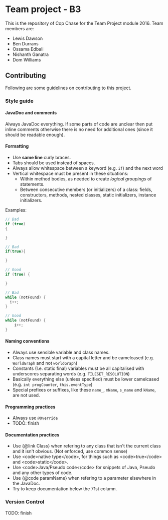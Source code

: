 # Team project - B3

This is the repository of Cop Chase for the Team Project module 2016.
Team members are:

- Lewis Dawson
- Ben Durrans
- Ossama Edbali
- Nishanth Ganatra
- Dom Williams

## Contributing

Following are some guidelines on contributing to this project.

### Style guide

#### JavaDoc and comments

Always JavaDoc everything. If some parts of code are unclear then put inline comments otherwise
there is no need for additional ones (since it should be readable enough).

#### Formatting

- Use **same line** curly braces.
- Tabs should be used instead of spaces.
- Always allow whitespace between a keyword (e.g. `if`) and the next word
- Vertical whitespace must be present in these situations:
    * Within method bodies, as needed to create *logical groupings* of statements.
    * Between consecutive members (or initializers) of a class: fields, constructors, methods, nested classes, static initializers, instance initializers.

Examples:

```java
// Bad
if (true)
{

}

// Bad
if(true){

}

// Good
if (true) {

}
```

```java
// Bad
while (notFound) {
  i++;
}

// Good
while (notFound) {
    i++;
}
```

#### Naming conventions

- Always use sensible variable and class names.
- Class names must start with a capital letter and be camelcased (e.g. `WorldGraph` and not `worldGraph`)
- Constants (I.e. static final) variables must be all capitalised with underscores separating words (e.g. `TILESET_RESOLUTION`)
- Basically everything else (unless specified) must be lower camelcased (e.g. `int progCounter`, `this.eventType`)
- Special prefixes or suffixes, like these `name_`, `mName`, `s_name` and `kName`, are not used.

#### Programming practices

- Always use `@Override`
- TODO: finish

#### Documentation practices

- Use {@link Class} when refering to any class that isn't the current class and it isn't obvious. (Not enforced, use common sense)
- Use &lt;code&gt;native type&lt;/code&gt;, for things such as &lt;code&gt;true&lt;/code&gt; and &lt;code&gt;static&lt;/code&gt;.
- Use &lt;code&gt;Java/Pseudo code&lt;/code&gt; for snippets of Java, Pseudo and any other types of code.
- Use {@code paramName} when refering to a parameter elsewhere in the JavaDoc.
- Try to keep documentation below the 71st column.

### Version Control

TODO: finish
